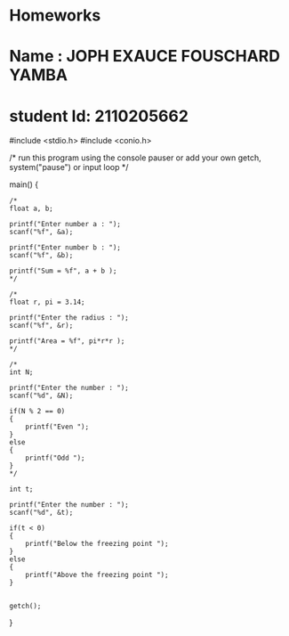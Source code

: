 # Homeworks
# Name : JOPH EXAUCE FOUSCHARD YAMBA
# student Id: 2110205662




#include <stdio.h>
#include <conio.h>

/* run this program using the console pauser or add your own getch, system("pause") or input loop */

main() {
	
	/*
 	float a, b;
 	
 	printf("Enter number a : ");
 	scanf("%f", &a);
 	
 	printf("Enter number b : ");
 	scanf("%f", &b);
 	
 	printf("Sum = %f", a + b );
 	*/
 	
 	/*
 	float r, pi = 3.14;
 	
 	printf("Enter the radius : ");
 	scanf("%f", &r);
 	
 	printf("Area = %f", pi*r*r );
 	*/
 	
 	/*
 	int N;
 	
 	printf("Enter the number : ");
 	scanf("%d", &N);
 	
 	if(N % 2 == 0)
 	{
 		printf("Even ");
	}
 	else 
 	{
 		printf("Odd ");
	}
 	*/
 	
 	int t;
 	
 	printf("Enter the number : ");
 	scanf("%d", &t);
 	
 	if(t < 0)
 	{
 		printf("Below the freezing point ");
	}
 	else 
 	{
 		printf("Above the freezing point ");
	}
 	
 	
	getch();
}
